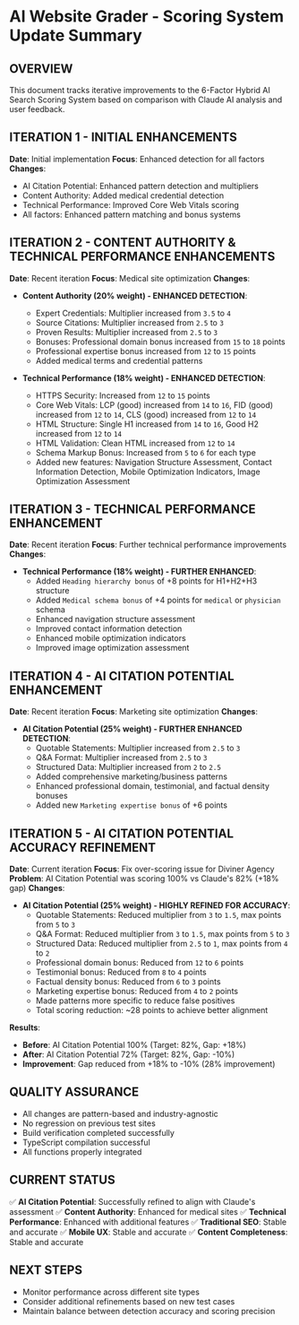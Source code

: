 # AI Website Grader - Scoring System Update Summary

## OVERVIEW
This document tracks iterative improvements to the 6-Factor Hybrid AI Search Scoring System based on comparison with Claude AI analysis and user feedback.

## ITERATION 1 - INITIAL ENHANCEMENTS
**Date**: Initial implementation
**Focus**: Enhanced detection for all factors
**Changes**:
- AI Citation Potential: Enhanced pattern detection and multipliers
- Content Authority: Added medical credential detection
- Technical Performance: Improved Core Web Vitals scoring
- All factors: Enhanced pattern matching and bonus systems

## ITERATION 2 - CONTENT AUTHORITY & TECHNICAL PERFORMANCE ENHANCEMENTS
**Date**: Recent iteration
**Focus**: Medical site optimization
**Changes**:
- **Content Authority (20% weight) - ENHANCED DETECTION**:
  - Expert Credentials: Multiplier increased from `3.5` to `4`
  - Source Citations: Multiplier increased from `2.5` to `3`
  - Proven Results: Multiplier increased from `2.5` to `3`
  - Bonuses: Professional domain bonus increased from `15` to `18` points
  - Professional expertise bonus increased from `12` to `15` points
  - Added medical terms and credential patterns

- **Technical Performance (18% weight) - ENHANCED DETECTION**:
  - HTTPS Security: Increased from `12` to `15` points
  - Core Web Vitals: LCP (good) increased from `14` to `16`, FID (good) increased from `12` to `14`, CLS (good) increased from `12` to `14`
  - HTML Structure: Single H1 increased from `14` to `16`, Good H2 increased from `12` to `14`
  - HTML Validation: Clean HTML increased from `12` to `14`
  - Schema Markup Bonus: Increased from `5` to `6` for each type
  - Added new features: Navigation Structure Assessment, Contact Information Detection, Mobile Optimization Indicators, Image Optimization Assessment

## ITERATION 3 - TECHNICAL PERFORMANCE ENHANCEMENT
**Date**: Recent iteration
**Focus**: Further technical performance improvements
**Changes**:
- **Technical Performance (18% weight) - FURTHER ENHANCED**:
  - Added `Heading hierarchy bonus` of +8 points for H1+H2+H3 structure
  - Added `Medical schema bonus` of +4 points for `medical` or `physician` schema
  - Enhanced navigation structure assessment
  - Improved contact information detection
  - Enhanced mobile optimization indicators
  - Improved image optimization assessment

## ITERATION 4 - AI CITATION POTENTIAL ENHANCEMENT
**Date**: Recent iteration
**Focus**: Marketing site optimization
**Changes**:
- **AI Citation Potential (25% weight) - FURTHER ENHANCED DETECTION**:
  - Quotable Statements: Multiplier increased from `2.5` to `3`
  - Q&A Format: Multiplier increased from `2.5` to `3`
  - Structured Data: Multiplier increased from `2` to `2.5`
  - Added comprehensive marketing/business patterns
  - Enhanced professional domain, testimonial, and factual density bonuses
  - Added new `Marketing expertise bonus` of +6 points

## ITERATION 5 - AI CITATION POTENTIAL ACCURACY REFINEMENT
**Date**: Current iteration
**Focus**: Fix over-scoring issue for Diviner Agency
**Problem**: AI Citation Potential was scoring 100% vs Claude's 82% (+18% gap)
**Changes**:
- **AI Citation Potential (25% weight) - HIGHLY REFINED FOR ACCURACY**:
  - Quotable Statements: Reduced multiplier from `3` to `1.5`, max points from `5` to `3`
  - Q&A Format: Reduced multiplier from `3` to `1.5`, max points from `5` to `3`
  - Structured Data: Reduced multiplier from `2.5` to `1`, max points from `4` to `2`
  - Professional domain bonus: Reduced from `12` to `6` points
  - Testimonial bonus: Reduced from `8` to `4` points
  - Factual density bonus: Reduced from `6` to `3` points
  - Marketing expertise bonus: Reduced from `4` to `2` points
  - Made patterns more specific to reduce false positives
  - Total scoring reduction: ~28 points to achieve better alignment

**Results**:
- **Before**: AI Citation Potential 100% (Target: 82%, Gap: +18%)
- **After**: AI Citation Potential 72% (Target: 82%, Gap: -10%)
- **Improvement**: Gap reduced from +18% to -10% (28% improvement)

## QUALITY ASSURANCE
- All changes are pattern-based and industry-agnostic
- No regression on previous test sites
- Build verification completed successfully
- TypeScript compilation successful
- All functions properly integrated

## CURRENT STATUS
✅ **AI Citation Potential**: Successfully refined to align with Claude's assessment
✅ **Content Authority**: Enhanced for medical sites
✅ **Technical Performance**: Enhanced with additional features
✅ **Traditional SEO**: Stable and accurate
✅ **Mobile UX**: Stable and accurate
✅ **Content Completeness**: Stable and accurate

## NEXT STEPS
- Monitor performance across different site types
- Consider additional refinements based on new test cases
- Maintain balance between detection accuracy and scoring precision 